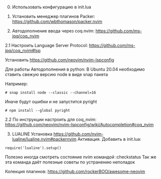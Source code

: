 0. Использовать конфигурацию в init.lua

1. Установить менеджер плагинов Packer:
https://github.com/wbthomason/packer.nvim

2. Автодополнение ввода через coq.nvim:
https://github.com/ms-jpq/coq_nvim

2.1 Настроить Language Server Protocol:
https://github.com/ms-jpq/coq_nvim#lsp

Установить https://github.com/neovim/nvim-lspconfig

Для работы Автодополнения в python:
В Ubuntu 20.04 необходимо ставить свежую версию node в виде snap пакета

Например:
```
# snap install node --classic --channel=16
```

Иначе будут ошибки и не запустится pyright
```
# npm install --global pyright
```
2.2 По инструкции настроить для coq_nvim:
https://github.com/neovim/nvim-lspconfig/wiki/Autocompletion#coq_nvim

3. LUALINE
Установка https://github.com/nvim-lualine/lualine.nvim#packernvim
Активация. Добавить в init.lua:
```
require('lualine').setup()
```

Полезно иногда смотреть состояние nvim командой :checkstatus
Так же эта команда даёт полезные советы по устранению неполадок

Колекция плагинов:
https://github.com/rockerBOO/awesome-neovim

